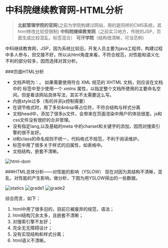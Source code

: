 # 中科院继续教育网-HTML分析

> **北航管理学院的官网**(之前为学院构建过网站，用的是同样的CMS系统，其html修改比较受限制)
> **中科院继续教育网**（之前实习地方，传统的JSP，页面生成比较混乱，标签混合）
> **可汗学院**（结构很清晰，可当范例）

中科继续教育网，JSP，因为系统比较旧，开发人员主要为java工程师，构建过程中多人参与，但交接不好，所以从html角度来看，不符合规范，对性能和语义化不利的部分较多，因而选择对其分析。

###页面HTML分析
* 文档声明为：<!DOCTYPE html PUBLIC "-//W3C//DTD XHTML 1.0 Transitional//EN" "http://www.w3.org/TR/xhtml1/DTD/xhtml1-transitional.dtd"><html xmlns="http://www.w3.org/1999/xhtml">。
如果需要使用符合 XML 规范的 XHTML 文档，则应该在文档中的<html> 标签中至少使用一个 xmlns 属性，以指定整个文档所使用的主要命名空间。但是看该网站具体写法，其实不太需要这么写。
* 内嵌style过多（有的并非js控制需要）
* 在调节格式时，用了多处&nbsp等占位符，不符合结构与样式分离
* 文档head中，添加了很多js文件，会带来在页面渲染中用户的体验很差。js和css文件没有很好的合并管理。
* 没有指定lang,以及基础的meta 中的charset和关键字的添加，因而对搜索引擎的很不友好。
* id和class的命名规则不统一，代码格式不规范，不利于阅读维护。
* 标签中用了很多关于样式的旧属性，如表格中。
* 文档结构，嵌套不清晰。

![html-dom](https://github.com/anitakym/camp201701/blob/master/student/anitakym/section-1/task01_analysis/html-dom.png?raw=true)




###HTML总体分析——对性能的影响（YSLOW）
现在对因为其结构不清晰，混乱，对性能的产生影响，做分析，下图为用YSLOW得出的一些数据。

![statics](https://github.com/anitakym/camp201701/blob/master/student/anitakym/section-1/task01_analysis/statistics.png?raw=true)
![grade1](https://github.com/anitakym/camp201701/blob/master/student/anitakym/section-1/task01_analysis/grade.png?raw=true)
![grade2](https://github.com/anitakym/camp201701/blob/master/student/anitakym/section-1/task01_analysis/grade2.png?raw=true)


综合而言，如下：
1. html中用了很多旧的，目前已被废弃的规范，语法；
2. html结构冗余太多，且嵌套不清晰；
3. 对搜索引擎不友好；
4. 完全无无障碍设计；
5. 没有实现结构和样式分离；
6. html语义不清晰。
